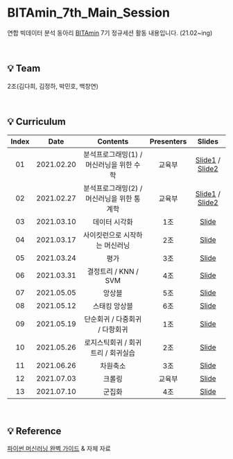 # BITAmin_7th_Main_Session
연합 빅데이터 분석 동아리 [BITAmin](https://cafe.naver.com/bitamin123) 7기 정규세션 활동 내용입니다. (21.02~ing)

<br>   

## 💡 Team  
2조(김다희, 김정하, 박민호, 백창연) 

<br>

## 💡 Curriculum
|       Index       | Date | Contents | Presenters | Slides |
|:----------------:|:----------------------------------------:|:----------:|:----------:| :----------: 
| 01 | 2021.02.20 | 분석프로그래밍(1) / 머신러닝을 위한 수학 | 교육부 | [Slide1](https://github.com/DieKim/BITAmin_Session_ML/blob/main/01_%EB%B6%84%EC%84%9D%ED%94%84%EB%A1%9C%EA%B7%B8%EB%9E%98%EB%B0%8D1/01%20%EB%B6%84%EC%84%9D%ED%94%84%EB%A1%9C%EA%B7%B8%EB%9E%98%EB%B0%8D1.pdf) / [Slide2](https://github.com/DieKim/BITAmin_Session_ML/blob/main/01_%EB%B6%84%EC%84%9D%ED%94%84%EB%A1%9C%EA%B7%B8%EB%9E%98%EB%B0%8D1/01%20%EB%A8%B8%EC%8B%A0%EB%9F%AC%EB%8B%9D%EC%9D%84%20%EC%9C%84%ED%95%9C%20%EC%88%98%ED%95%99.pdf) |
| 02 | 2021.02.27 | 분석프로그래밍(2) / 머신러닝을 위한 통계학 | 교육부 | [Slide1](https://github.com/DieKim/BITAmin_Session_ML/blob/main/02_%EB%B6%84%EC%84%9D%ED%94%84%EB%A1%9C%EA%B7%B8%EB%9E%98%EB%B0%8D2/02%20%EB%B6%84%EC%84%9D%ED%94%84%EB%A1%9C%EA%B7%B8%EB%9E%98%EB%B0%8D2.pdf) / [Slide2](https://github.com/DieKim/BITAmin_Session_ML/blob/main/02_%EB%B6%84%EC%84%9D%ED%94%84%EB%A1%9C%EA%B7%B8%EB%9E%98%EB%B0%8D2/02%20%EB%A8%B8%EC%8B%A0%EB%9F%AC%EB%8B%9D%EC%9D%84%20%EC%9C%84%ED%95%9C%20%ED%86%B5%EA%B3%84%ED%95%99.pdf) |
| 03 | 2021.03.10 | 데이터 시각화 | 1조 | [Slide](https://github.com/DieKim/BITAmin_Session_ML/blob/main/03_%EB%8D%B0%EC%9D%B4%ED%84%B0%20%EC%8B%9C%EA%B0%81%ED%99%94/03%20%EB%8D%B0%EC%9D%B4%ED%84%B0%20%EC%8B%9C%EA%B0%81%ED%99%94.pdf) |
| 04 | 2021.03.17 | 사이킷런으로 시작하는 머신러닝 | 2조 | [Slide](https://github.com/DieKim/BITAmin_Session_ML/blob/main/04_%EC%82%AC%EC%9D%B4%ED%82%B7%EB%9F%B0%EC%9C%BC%EB%A1%9C_%EC%8B%9C%EC%9E%91%ED%95%98%EB%8A%94_%EB%A8%B8%EC%8B%A0%EB%9F%AC%EB%8B%9D/04%20%EC%82%AC%EC%9D%B4%ED%82%B7%EB%9F%B0%EC%9C%BC%EB%A1%9C%20%EC%8B%9C%EC%9E%91%ED%95%98%EB%8A%94%20%EB%A8%B8%EC%8B%A0%EB%9F%AC%EB%8B%9D.pdf) |
| 05 | 2021.03.24 | 평가 | 3조 | [Slide](https://github.com/DieKim/BITAmin_Session_ML/blob/main/05_%ED%8F%89%EA%B0%80/05%20%ED%8F%89%EA%B0%80.pdf) |
| 06 | 2021.03.31 | 결정트리 / KNN / SVM | 4조 | [Slide](https://github.com/DieKim/BITAmin_Session_ML/blob/main/06_%EA%B2%B0%EC%A0%95%ED%8A%B8%EB%A6%AC_KNN_SVM/06%20%EA%B2%B0%EC%A0%95%ED%8A%B8%EB%A6%AC%2C%20KNN%2C%20SVM.pdf) |
| 07 | 2021.05.05 | 앙상블 | 5조 | [Slide](https://github.com/DieKim/BITAmin_Session_ML/blob/main/07_%EC%95%99%EC%83%81%EB%B8%94/07%20%EC%95%99%EC%83%81%EB%B8%94.pdf) |
| 08 | 2021.05.12 | 스태킹 앙상블 | 6조 | [Slide](https://github.com/DieKim/BITAmin_Session_ML/blob/main/08_%EC%8A%A4%ED%83%9C%ED%82%B9_%EC%95%99%EC%83%81%EB%B8%94/08%20%EC%8A%A4%ED%83%9C%ED%82%B9%20%EC%95%99%EC%83%81%EB%B8%94.pdf) |
| 09 | 2021.05.19 | 단순회귀 / 다중회귀 / 다항회귀 | 1조 | [Slide](https://github.com/DieKim/BITAmin_Session_ML/blob/main/09_%EB%8B%A8%EC%88%9C%ED%9A%8C%EA%B7%80_%EB%8B%A4%EC%A4%91%ED%9A%8C%EA%B7%80_%EB%8B%A4%ED%95%AD%ED%9A%8C%EA%B7%80/09%20%EB%8B%A8%EC%88%9C%ED%9A%8C%EA%B7%80%2C%20%EB%8B%A4%EC%A4%91%ED%9A%8C%EA%B7%80%2C%20%EB%8B%A4%ED%95%AD%ED%9A%8C%EA%B7%80.pdf) |
| 10 | 2021.05.26 | 로지스틱회귀 / 회귀트리 / 회귀실습 | 2조 | [Slide](https://github.com/DieKim/BITAmin_Session_ML/blob/main/10_%EB%A1%9C%EC%A7%80%EC%8A%A4%ED%8B%B1%ED%9A%8C%EA%B7%80_%ED%9A%8C%EA%B7%80%ED%8A%B8%EB%A6%AC_%ED%9A%8C%EA%B7%80%EC%8B%A4%EC%8A%B5/10%20%EB%A1%9C%EC%A7%80%EC%8A%A4%ED%8B%B1%20%ED%9A%8C%EA%B7%80%2C%20%ED%9A%8C%EA%B7%80%ED%8A%B8%EB%A6%AC%2C%20%ED%9A%8C%EA%B7%80%EC%8B%A4%EC%8A%B5.pdf) |
| 11 | 2021.06.26 | 차원축소 | 3조 | [Slide](https://github.com/DieKim/BITAmin_Session_ML/blob/main/11_%EC%B0%A8%EC%9B%90%EC%B6%95%EC%86%8C/11%20%EC%B0%A8%EC%9B%90%EC%B6%95%EC%86%8C.pdf) |
| 12 | 2021.07.03 | 크롤링 | 교육부 | [Slide](https://github.com/DieKim/BITAmin_Session_ML/blob/main/12_%ED%81%AC%EB%A1%A4%EB%A7%81/12%20%EC%9B%B9%ED%81%AC%EB%A1%A4%EB%A7%81.pdf) |
| 13 | 2021.07.10 | 군집화 | 4조 | [Slide](https://github.com/DieKim/BITAmin_Session_ML/blob/main/13_%EA%B5%B0%EC%A7%91%ED%99%94/13%20%EA%B5%B0%EC%A7%91%ED%99%94.pdf) |

<br>

## 💡 Reference
[파이썬 머신러닝 완벽 가이드](https://github.com/wikibook/ml-definitive-guide) & 자체 자료
